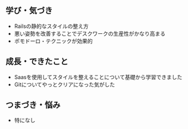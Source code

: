 ## 学び・気づき
- Railsの静的なスタイルの整え方
- 悪い姿勢を改善することでデスクワークの生産性がかなり高まる
- ポモドーロ・テクニックが効果的

## 成長・できたこと
- Saasを使用してスタイルを整えることについて基礎から学習できました
- Gitについてやっとクリアになった気がした

## つまづき・悩み
- 特になし